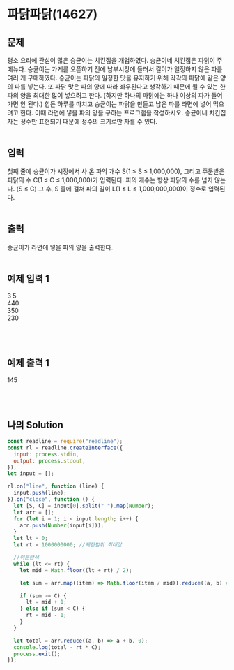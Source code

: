 # 파닭파닭(14627)

## 문제

평소 요리에 관심이 많은 승균이는 치킨집을 개업하였다. 승균이네 치킨집은 파닭이 주메뉴다. 승균이는 가게를 오픈하기 전에 남부시장에 들러서 길이가 일정하지 않은 파를 여러 개 구매하였다. 승균이는 파닭의 일정한 맛을 유지하기 위해 각각의 파닭에 같은 양의 파를 넣는다. 또 파닭 맛은 파의 양에 따라 좌우된다고 생각하기 때문에 될 수 있는 한 파의 양을 최대한 많이 넣으려고 한다. (하지만 하나의 파닭에는 하나 이상의 파가 들어가면 안 된다.) 힘든 하루를 마치고 승균이는 파닭을 만들고 남은 파를 라면에 넣어 먹으려고 한다. 이때 라면에 넣을 파의 양을 구하는 프로그램을 작성하시오. 승균이네 치킨집 자는 정수만 표현되기 때문에 정수의 크기로만 자를 수 있다.
<br/>
<br/>

## 입력

첫째 줄에 승균이가 시장에서 사 온 파의 개수 S(1 ≤ S ≤ 1,000,000), 그리고 주문받은 파닭의 수 C(1 ≤ C ≤ 1,000,000)가 입력된다. 파의 개수는 항상 파닭의 수를 넘지 않는다. (S ≤ C) 그 후, S 줄에 걸쳐 파의 길이 L(1 ≤ L ≤ 1,000,000,000)이 정수로 입력된다.
<br/>
<br/>

## 출력

승균이가 라면에 넣을 파의 양을 출력한다.
<br/>
<br/>

## 예제 입력 1

3 5<br/>
440<br/>
350<br/>
230

<br/>
<br/>

## 예제 출력 1

145

<br/>
<br/>

## 나의 Solution

```javascript
const readline = require("readline");
const rl = readline.createInterface({
  input: process.stdin,
  output: process.stdout,
});
let input = [];

rl.on("line", function (line) {
  input.push(line);
}).on("close", function () {
  let [S, C] = input[0].split(" ").map(Number);
  let arr = [];
  for (let i = 1; i < input.length; i++) {
    arr.push(Number(input[i]));
  }
  let lt = 0;
  let rt = 1000000000; //제한범위 최대값

  //이분탐색
  while (lt <= rt) {
    let mid = Math.floor((lt + rt) / 2);

    let sum = arr.map((item) => Math.floor(item / mid)).reduce((a, b) => a + b, 0);

    if (sum >= C) {
      lt = mid + 1;
    } else if (sum < C) {
      rt = mid - 1;
    }
  }

  let total = arr.reduce((a, b) => a + b, 0);
  console.log(total - rt * C);
  process.exit();
});
```
